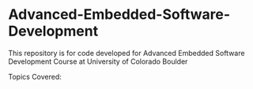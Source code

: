 # Advanced-Embedded-Software-Development

This repository is for code developed for Advanced Embedded Software Development Course at University of Colorado Boulder

Topics Covered:
